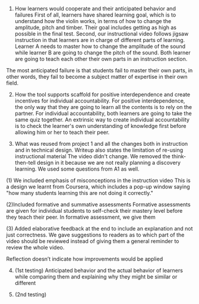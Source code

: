 1. How learners would cooperate and their anticipated behavior and failures
First of all, learners have shared learning goal, which is to understand how the violin works, in terms of how to change the amplitude, pitch and timber. Their goal includes getting as high as possible in the final test. 
Second, our instructional video follows jigsaw instruction in that learners are in charge of different parts of learning. Learner A needs to master how to change the amplitude of the sound while learner B are going to change the pitch of the sound. Both learner are going to teach each other their own parts in an instruction section.

The most anticipated failure is that students fail to master their own parts, in other words, they fail to become a subject matter of expertise in their own field. 

2. How the tool supports scaffold for positive interdependence and create incentives for individual accountability.
For positive interdependence, the only way that they are going to learn all the contents is to rely on the partner. For individual accountability, both learners are going to take the same quiz together. An extrinsic way to create individual accountability is to check the learner's own understanding of knowledge first before allowing him or her to teach their peer.


3. What was reused from project 1 and all the changes both in instruction and in technical design. 
Writeup also states the limitation of re-using instructional material
The video didn't change. We removed the think-then-tell design in it because we are not really planning a discovery learning. We used some questions from A1 as well. 

(1) We included emphasis of misconceptions in the instruction video
This is a design we learnt from Coursera, which includes a pop-up window saying "how many students learning this are not doing it correctly."

(2)Included formative and summative assessments
Formative assessments are given for individual students to self-check their mastery level before they teach their peer. In formative assessment, we give them 


(3) Added elaborative feedback at the end to include an explanation and not just correctness. We gave suggestions to readers as to which part of the video should be reviewed instead of giving them a general reminder to review the whole video. 



Reflection doesn’t indicate how improvements would be applied 


4. (1st testing) Anticipated behavior and the actual behavior of learners 
while comparing them and explaining why they might be similar or different

5. (2nd testing)

